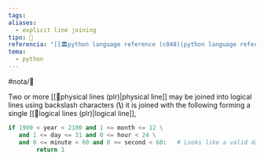 ```yaml
---
tags: 
aliases:
  - explicit line joining
tipo: 📑
referencia: "[[🏛️python language reference (c848)|python language reference]]"
tema:
  - python
---
```


#nota/📑

Two or more [[📑physical lines (plr)|physical line]] may be joined into logical lines using backslash characters (__\\__)
it is joined with the following forming a single [[📑logical lines (plr)|logical line]],


```python
if 1900 < year < 2100 and 1 <= month <= 12 \
   and 1 <= day <= 31 and 0 <= hour < 24 \
   and 0 <= minute < 60 and 0 <= second < 60:   # Looks like a valid date
        return 1
```

